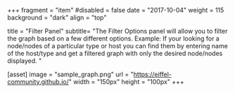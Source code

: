 +++
fragment = "item"
#disabled = false
date = "2017-10-04"
weight = 115
background = "dark"
align = "top"

title = "Filter Panel"
subtitle= "The Filter Options panel will allow you to filter the graph based on a few different options. Example: If your looking for a node/nodes of a particular type or host you can find them by entering name of the host/type and get a filtered graph with only the desired node/nodes displayed. "

[asset]
  image = "sample_graph.png"
  url = "https://eiffel-community.github.io/"
  width = "150px"
  height = "100px"
+++

